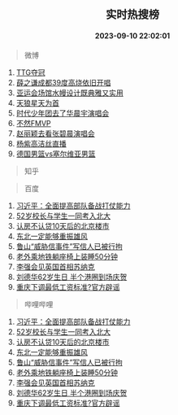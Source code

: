 <div align="center"><h2>实时热搜榜</h2><h4>2023-09-10 22:02:01</h4></div>

> 微博  

1. [TTG夺冠](https://s.weibo.com/weibo?q=%23TTG%E5%A4%BA%E5%86%A0%23&t=31&band_rank=1&Refer=top)<br />
2. [薛之谦成都39度高烧依旧开唱](https://s.weibo.com/weibo?q=%23%E8%96%9B%E4%B9%8B%E8%B0%A6%E6%88%90%E9%83%BD39%E5%BA%A6%E9%AB%98%E7%83%A7%E4%BE%9D%E6%97%A7%E5%BC%80%E5%94%B1%23&t=31&band_rank=2&Refer=top)<br />
3. [亚运会场馆水幔设计既典雅又实用](https://s.weibo.com/weibo?q=%23%E4%BA%9A%E8%BF%90%E4%BC%9A%E5%9C%BA%E9%A6%86%E6%B0%B4%E5%B9%94%E8%AE%BE%E8%AE%A1%E6%97%A2%E5%85%B8%E9%9B%85%E5%8F%88%E5%AE%9E%E7%94%A8%23&t=31&band_rank=3&Refer=top)<br />
4. [天狼星天为首](https://s.weibo.com/weibo?q=%23%E5%A4%A9%E7%8B%BC%E6%98%9F%E5%A4%A9%E4%B8%BA%E9%A6%96%23&t=31&band_rank=4&Refer=top)<br />
5. [时代少年团去了华晨宇演唱会](https://s.weibo.com/weibo?q=%23%E6%97%B6%E4%BB%A3%E5%B0%91%E5%B9%B4%E5%9B%A2%E5%8E%BB%E4%BA%86%E5%8D%8E%E6%99%A8%E5%AE%87%E6%BC%94%E5%94%B1%E4%BC%9A%23&t=31&band_rank=5&Refer=top)<br />
6. [不然FMVP](https://s.weibo.com/weibo?q=%23%E4%B8%8D%E7%84%B6FMVP%23&t=31&band_rank=6&Refer=top)<br />
7. [赵丽颖去看张碧晨演唱会](https://s.weibo.com/weibo?q=%E8%B5%B5%E4%B8%BD%E9%A2%96%E5%8E%BB%E7%9C%8B%E5%BC%A0%E7%A2%A7%E6%99%A8%E6%BC%94%E5%94%B1%E4%BC%9A&t=31&band_rank=7&Refer=top)<br />
8. [杨紫高洁丝直播](https://s.weibo.com/weibo?q=%23%E6%9D%A8%E7%B4%AB%E9%AB%98%E6%B4%81%E4%B8%9D%E7%9B%B4%E6%92%AD%23&t=31&band_rank=8&Refer=top)<br />
9. [德国男篮vs塞尔维亚男篮](https://s.weibo.com/weibo?q=%23%E5%BE%B7%E5%9B%BD%E7%94%B7%E7%AF%AEvs%E5%A1%9E%E5%B0%94%E7%BB%B4%E4%BA%9A%E7%94%B7%E7%AF%AE%23&t=31&band_rank=9&Refer=top)<br />

> 知乎  


> 百度  

1. [习近平：全面提高部队备战打仗能力](https://www.baidu.com/s?wd=%E4%B9%A0%E8%BF%91%E5%B9%B3%EF%BC%9A%E5%85%A8%E9%9D%A2%E6%8F%90%E9%AB%98%E9%83%A8%E9%98%9F%E5%A4%87%E6%88%98%E6%89%93%E4%BB%97%E8%83%BD%E5%8A%9B&sa=fyb_news&rsv_dl=fyb_news)<br />
2. [52岁校长与学生一同考入北大](https://www.baidu.com/s?wd=52%E5%B2%81%E6%A0%A1%E9%95%BF%E4%B8%8E%E5%AD%A6%E7%94%9F%E4%B8%80%E5%90%8C%E8%80%83%E5%85%A5%E5%8C%97%E5%A4%A7&sa=fyb_news&rsv_dl=fyb_news)<br />
3. [认房不认贷10天后的北京楼市](https://www.baidu.com/s?wd=%E8%AE%A4%E6%88%BF%E4%B8%8D%E8%AE%A4%E8%B4%B710%E5%A4%A9%E5%90%8E%E7%9A%84%E5%8C%97%E4%BA%AC%E6%A5%BC%E5%B8%82&sa=fyb_news&rsv_dl=fyb_news)<br />
4. [东北一定能够重振雄风](https://www.baidu.com/s?wd=%E4%B8%9C%E5%8C%97%E4%B8%80%E5%AE%9A%E8%83%BD%E5%A4%9F%E9%87%8D%E6%8C%AF%E9%9B%84%E9%A3%8E&sa=fyb_news&rsv_dl=fyb_news)<br />
5. [鲁山“威胁信事件”写信人已被行拘](https://www.baidu.com/s?wd=%E9%B2%81%E5%B1%B1%E2%80%9C%E5%A8%81%E8%83%81%E4%BF%A1%E4%BA%8B%E4%BB%B6%E2%80%9D%E5%86%99%E4%BF%A1%E4%BA%BA%E5%B7%B2%E8%A2%AB%E8%A1%8C%E6%8B%98&sa=fyb_news&rsv_dl=fyb_news)<br />
6. [老外乘地铁躺座椅上装睡50分钟](https://www.baidu.com/s?wd=%E8%80%81%E5%A4%96%E4%B9%98%E5%9C%B0%E9%93%81%E8%BA%BA%E5%BA%A7%E6%A4%85%E4%B8%8A%E8%A3%85%E7%9D%A150%E5%88%86%E9%92%9F&sa=fyb_news&rsv_dl=fyb_news)<br />
7. [李强会见英国首相苏纳克](https://www.baidu.com/s?wd=%E6%9D%8E%E5%BC%BA%E4%BC%9A%E8%A7%81%E8%8B%B1%E5%9B%BD%E9%A6%96%E7%9B%B8%E8%8B%8F%E7%BA%B3%E5%85%8B&sa=fyb_news&rsv_dl=fyb_news)<br />
8. [刘德华62岁生日 半个港圈到场庆贺](https://www.baidu.com/s?wd=%E5%88%98%E5%BE%B7%E5%8D%8E62%E5%B2%81%E7%94%9F%E6%97%A5+%E5%8D%8A%E4%B8%AA%E6%B8%AF%E5%9C%88%E5%88%B0%E5%9C%BA%E5%BA%86%E8%B4%BA&sa=fyb_news&rsv_dl=fyb_news)<br />
9. [重庆下调最低工资标准?官方辟谣](https://www.baidu.com/s?wd=%E9%87%8D%E5%BA%86%E4%B8%8B%E8%B0%83%E6%9C%80%E4%BD%8E%E5%B7%A5%E8%B5%84%E6%A0%87%E5%87%86%3F%E5%AE%98%E6%96%B9%E8%BE%9F%E8%B0%A3&sa=fyb_news&rsv_dl=fyb_news)<br />

> 哔哩哔哩  

1. [习近平：全面提高部队备战打仗能力](https://www.baidu.com/s?wd=%E4%B9%A0%E8%BF%91%E5%B9%B3%EF%BC%9A%E5%85%A8%E9%9D%A2%E6%8F%90%E9%AB%98%E9%83%A8%E9%98%9F%E5%A4%87%E6%88%98%E6%89%93%E4%BB%97%E8%83%BD%E5%8A%9B&sa=fyb_news&rsv_dl=fyb_news)<br />
2. [52岁校长与学生一同考入北大](https://www.baidu.com/s?wd=52%E5%B2%81%E6%A0%A1%E9%95%BF%E4%B8%8E%E5%AD%A6%E7%94%9F%E4%B8%80%E5%90%8C%E8%80%83%E5%85%A5%E5%8C%97%E5%A4%A7&sa=fyb_news&rsv_dl=fyb_news)<br />
3. [认房不认贷10天后的北京楼市](https://www.baidu.com/s?wd=%E8%AE%A4%E6%88%BF%E4%B8%8D%E8%AE%A4%E8%B4%B710%E5%A4%A9%E5%90%8E%E7%9A%84%E5%8C%97%E4%BA%AC%E6%A5%BC%E5%B8%82&sa=fyb_news&rsv_dl=fyb_news)<br />
4. [东北一定能够重振雄风](https://www.baidu.com/s?wd=%E4%B8%9C%E5%8C%97%E4%B8%80%E5%AE%9A%E8%83%BD%E5%A4%9F%E9%87%8D%E6%8C%AF%E9%9B%84%E9%A3%8E&sa=fyb_news&rsv_dl=fyb_news)<br />
5. [鲁山“威胁信事件”写信人已被行拘](https://www.baidu.com/s?wd=%E9%B2%81%E5%B1%B1%E2%80%9C%E5%A8%81%E8%83%81%E4%BF%A1%E4%BA%8B%E4%BB%B6%E2%80%9D%E5%86%99%E4%BF%A1%E4%BA%BA%E5%B7%B2%E8%A2%AB%E8%A1%8C%E6%8B%98&sa=fyb_news&rsv_dl=fyb_news)<br />
6. [老外乘地铁躺座椅上装睡50分钟](https://www.baidu.com/s?wd=%E8%80%81%E5%A4%96%E4%B9%98%E5%9C%B0%E9%93%81%E8%BA%BA%E5%BA%A7%E6%A4%85%E4%B8%8A%E8%A3%85%E7%9D%A150%E5%88%86%E9%92%9F&sa=fyb_news&rsv_dl=fyb_news)<br />
7. [李强会见英国首相苏纳克](https://www.baidu.com/s?wd=%E6%9D%8E%E5%BC%BA%E4%BC%9A%E8%A7%81%E8%8B%B1%E5%9B%BD%E9%A6%96%E7%9B%B8%E8%8B%8F%E7%BA%B3%E5%85%8B&sa=fyb_news&rsv_dl=fyb_news)<br />
8. [刘德华62岁生日 半个港圈到场庆贺](https://www.baidu.com/s?wd=%E5%88%98%E5%BE%B7%E5%8D%8E62%E5%B2%81%E7%94%9F%E6%97%A5+%E5%8D%8A%E4%B8%AA%E6%B8%AF%E5%9C%88%E5%88%B0%E5%9C%BA%E5%BA%86%E8%B4%BA&sa=fyb_news&rsv_dl=fyb_news)<br />
9. [重庆下调最低工资标准?官方辟谣](https://www.baidu.com/s?wd=%E9%87%8D%E5%BA%86%E4%B8%8B%E8%B0%83%E6%9C%80%E4%BD%8E%E5%B7%A5%E8%B5%84%E6%A0%87%E5%87%86%3F%E5%AE%98%E6%96%B9%E8%BE%9F%E8%B0%A3&sa=fyb_news&rsv_dl=fyb_news)<br />

